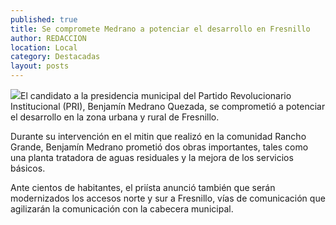 ```yaml
---
published: true
title: Se compromete Medrano a potenciar el desarrollo en Fresnillo
author: REDACCION
location: Local
category: Destacadas
layout: posts
---
```


![](http://i.imgur.com/kwvGXM5m.jpg)El candidato a la presidencia municipal del Partido Revolucionario Institucional (PRI), Benjamín Medrano Quezada, se comprometió a potenciar el desarrollo en la zona urbana y rural de Fresnillo.

Durante su intervención en el mitin que realizó en la comunidad Rancho Grande, Benjamín Medrano prometió dos obras importantes, tales como una planta tratadora de aguas residuales y la mejora de los servicios básicos.

Ante cientos de habitantes, el priísta anunció también que serán modernizados los accesos norte y sur a Fresnillo, vías de comunicación que agilizarán la comunicación con la cabecera municipal.
